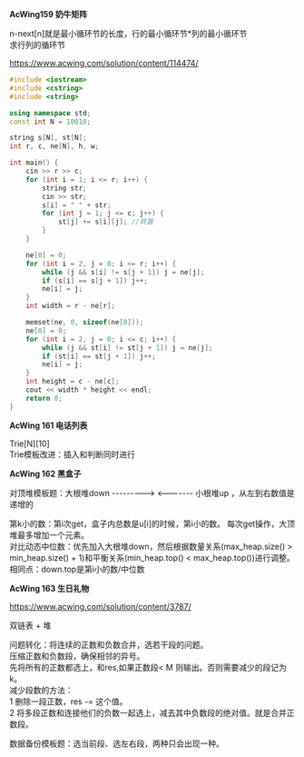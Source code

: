 
**AcWing159 奶牛矩阵**

n-next[n]就是最小循环节的长度，行的最小循环节*列的最小循环节          
求行列的循环节  
    
https://www.acwing.com/solution/content/114474/  


```cpp
#include <iostream>
#include <cstring>
#include <string>

using namespace std;
const int N = 10010;

string s[N], st[N];
int r, c, ne[N], h, w;

int main() {
    cin >> r >> c;
    for (int i = 1; i <= r; i++) {
        string str;
        cin >> str;
        s[i] = " " + str;
        for (int j = 1; j <= c; j++) {
            st[j] += s[i][j]; //转置
        }
    }

    ne[0] = 0;
    for (int i = 2, j = 0; i <= r; i++) {
        while (j && s[i] != s[j + 1]) j = ne[j];
        if (s[i] == s[j + 1]) j++;
        ne[i] = j;
    }
    int width = r - ne[r];

    memset(ne, 0, sizeof(ne[0]));
    ne[0] = 0;
    for (int i = 2, j = 0; i <= c; i++) {
        while (j && st[i] != st[j + 1]) j = ne[j];
        if (st[i] == st[j + 1]) j++;
        ne[i] = j;
    }
    int height = c - ne[c];
    cout << width * height << endl;
    return 0;
}

```


**AcWing 161 电话列表**

Trie[N][10]    
Trie模板改进：插入和判断同时进行     


**AcWing 162 黑盒子**

对顶堆模板题：大根堆down ---------> <------- 小根堆up ，从左到右数值是递增的   

第k小的数：第i次get，盒子内总数是u[i]的时候，第i小的数。
每次get操作，大顶堆最多增加一个元素。    
对比动态中位数：优先加入大根堆down，然后根据数量关系(max_heap.size() > min_heap.size() + 1)和平衡关系(min_heap.top() < max_heap.top())进行调整。   
相同点：down.top是第i小的数/中位数


**AcWing 163 生日礼物**

https://www.acwing.com/solution/content/3787/

双链表 + 堆 

问题转化：将连续的正数和负数合并，选若干段的问题。     
压缩正数和负数段，确保相邻的异号。     
先将所有的正数都选上，和res,如果正数段< M 则输出。否则需要减少的段记为k。  
减少段数的方法：   
1 删除一段正数，res -= 这个值。  
2 将多段正数和连接他们的负数一起选上，减去其中负数段的绝对值。就是合并正数段。  

数据备份模板题：选当前段、选左右段，两种只会出现一种。  



